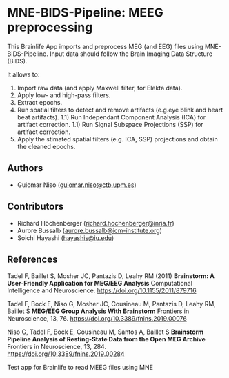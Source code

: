 # MNE-BIDS-Pipeline: MEEG preprocessing

This Brainlife App imports and preprocess MEG (and EEG) files using MNE-BIDS-Pipeline.
Input data should follow the Brain Imaging Data Structure (BIDS).

It allows to: 

 1) Import raw data (and apply Maxwell filter, for Elekta data). 
 1) Apply low- and high-pass filters. 
 1) Extract epochs. 
 1) Run spatial filters to detect and remove artifacts (e.g.eye blink and heart beat artifacts).
 1.1) Run Independant Component Analysis (ICA) for artifact correction. 
 1.1) Run Signal Subspace Projections (SSP) for artifact correction.
 1) Apply the stimated spatial filters (e.g. ICA, SSP) projections and obtain the cleaned epochs. 


## Authors
- Guiomar Niso (guiomar.niso@ctb.upm.es)

## Contributors
- Richard Höchenberger (richard.hochenberger@inria.fr)
- Aurore Bussalb (aurore.bussalb@icm-institute.org)
- Soichi Hayashi (hayashis@iu.edu)

## References

Tadel F, Baillet S, Mosher JC, Pantazis D, Leahy RM (2011)
**Brainstorm: A User-Friendly Application for MEG/EEG Analysis**
Computational Intelligence and Neuroscience. https://doi.org/10.1155/2011/879716

Tadel F, Bock E, Niso G, Mosher JC, Cousineau M, Pantazis D, Leahy RM, Baillet S
**MEG/EEG Group Analysis With Brainstorm**
Frontiers in Neuroscience, 13, 76. https://doi.org/10.3389/fnins.2019.00076

Niso G, Tadel F, Bock E, Cousineau M, Santos A, Baillet S
**Brainstorm Pipeline Analysis of Resting-State Data from the Open MEG Archive**
Frontiers in Neuroscience, 13, 284. https://doi.org/10.3389/fnins.2019.00284

Test app for Brainlife to read MEEG files using MNE

